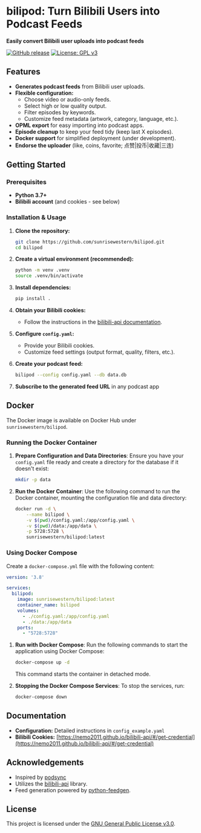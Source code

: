 # bilipod: Turn Bilibili Users into Podcast Feeds

**Easily convert Bilibili user uploads into podcast feeds**

[![GitHub release](https://img.shields.io/github/v/release/sunrisewestern/bilipod)](https://github.com/sunrisewestern/bilipod/releases)
[![License: GPL v3](https://img.shields.io/badge/License-GPLv3-blue.svg)](https://www.gnu.org/licenses/gpl-3.0)

## Features

- **Generates podcast feeds** from Bilibili user uploads.
- **Flexible configuration:**
    - Choose video or audio-only feeds.
    - Select high or low quality output.
    - Filter episodes by keywords.
    - Customize feed metadata (artwork, category, language, etc.).
- **OPML export** for easy importing into podcast apps.
- **Episode cleanup** to keep your feed tidy (keep last X episodes).
- **Docker support** for simplified deployment (under development).
- **Endorse the uploader** (like, coins, favorite; 点赞|投币|收藏|三连)

## Getting Started

### Prerequisites

- **Python 3.7+**
- **Bilibili account** (and cookies - see below)

### Installation & Usage

1. **Clone the repository:**
   ```bash
   git clone https://github.com/sunrisewestern/bilipod.git
   cd bilipod
   ```

2. **Create a virtual environment (recommended):**
   ```bash
   python -m venv .venv
   source .venv/bin/activate
   ```

3. **Install dependencies:**
   ```bash
   pip install .
   ```

4. **Obtain your Bilibili cookies:**
   - Follow the instructions in the [bilibili-api documentation](https://nemo2011.github.io/bilibili-api/#/get-credential).

5. **Configure `config.yaml`:**
   - Provide your Bilibili cookies.
   - Customize feed settings (output format, quality, filters, etc.).

6. **Create your podcast feed:**
   ```bash
   bilipod --config config.yaml --db data.db
   ```

7. **Subscribe to the generated feed URL** in any podcast app

## Docker

 The Docker image is available on Docker Hub under `sunrisewestern/bilipod`.

### Running the Docker Container

1. **Prepare Configuration and Data Directories**:
   Ensure you have your `config.yaml` file ready and create a directory for the database if it doesn't exist:

   ```bash
   mkdir -p data
   ```

2. **Run the Docker Container**:
   Use the following command to run the Docker container, mounting the configuration file and data directory:

   ```bash
   docker run -d \
       --name bilipod \
       -v $(pwd)/config.yaml:/app/config.yaml \
       -v $(pwd)/data:/app/data \
       -p 5728:5728 \
       sunrisewestern/bilipod:latest
   ```

### Using Docker Compose

 Create a `docker-compose.yml` file with the following content:

```yaml
version: '3.8'

services:
  bilipod:
    image: sunrisewestern/bilipod:latest
    container_name: bilipod
    volumes:
      - ./config.yaml:/app/config.yaml
      - ./data:/app/data
    ports:
      - "5728:5728"
```

1. **Run with Docker Compose**:
   Run the following commands to start the application using Docker Compose:

   ```bash
   docker-compose up -d
   ```

   This command starts the container in detached mode.

2. **Stopping the Docker Compose Services**:
   To stop the services, run:

   ```bash
   docker-compose down
   ```


## Documentation

- **Configuration:** Detailed instructions in `config_example.yaml`
- **Bilibili Cookies:** [https://nemo2011.github.io/bilibili-api/#/get-credential](https://nemo2011.github.io/bilibili-api/#/get-credential)

## Acknowledgements

- Inspired by [podsync](https://github.com/mxpv/podsync)
- Utilizes the [bilibili-api](https://github.com/Nemo2011/bilibili-api) library.
- Feed generation powered by [python-feedgen](https://github.com/lkiesow/python-feedgen).

## License

This project is licensed under the [GNU General Public License v3.0](https://www.gnu.org/licenses/gpl-3.0).

